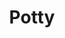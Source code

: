 ---
title: Potty
date: 
draft: false

# descripcion
description : Aro de plata con piedra cubic

materials: Plata 925

color: Multicolor

dimensions: 1cm

code: 01-16-0300

type: "Aros"

categories: []

price: $2.330,00

price_eftvo: $1.980,00

# Images
# first image will be shown in the product page
images:
  # - image: "images/path_to_image"
  # La ubicacion de las imagenes es imagenes/Aros/Aros.Cubic/01-16-0300-potty
  - image: "./images/aros/cubic/01-16-0300-estrella_a.JPG"
  - image: "./images/aros/cubic/01-16-0300-estrella_b.JPG"
---